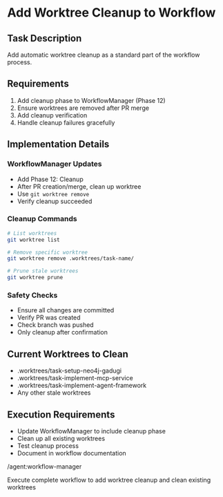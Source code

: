 # Add Worktree Cleanup to Workflow

## Task Description
Add automatic worktree cleanup as a standard part of the workflow process.

## Requirements
1. Add cleanup phase to WorkflowManager (Phase 12)
2. Ensure worktrees are removed after PR merge
3. Add cleanup verification
4. Handle cleanup failures gracefully

## Implementation Details

### WorkflowManager Updates
- Add Phase 12: Cleanup
- After PR creation/merge, clean up worktree
- Use `git worktree remove`
- Verify cleanup succeeded

### Cleanup Commands
```bash
# List worktrees
git worktree list

# Remove specific worktree
git worktree remove .worktrees/task-name/

# Prune stale worktrees
git worktree prune
```

### Safety Checks
- Ensure all changes are committed
- Verify PR was created
- Check branch was pushed
- Only cleanup after confirmation

## Current Worktrees to Clean
- .worktrees/task-setup-neo4j-gadugi
- .worktrees/task-implement-mcp-service
- .worktrees/task-implement-agent-framework
- Any other stale worktrees

## Execution Requirements
- Update WorkflowManager to include cleanup phase
- Clean up all existing worktrees
- Test cleanup process
- Document in workflow documentation

/agent:workflow-manager

Execute complete workflow to add worktree cleanup and clean existing worktrees
